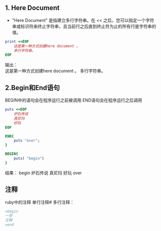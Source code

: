 ## 1. Here Document
- "Here Document" 是指建立多行字符串。在 << 之后，您可以指定一个字符串或标识符来终止字符串，且当前行之后直到终止符为止的所有行是字符串的值。
```ruby
print <<EOF
    这是第一种方式创建here document 。
    多行字符串。
EOF
```
输出：   
	 这是第一种方式创建here document 。
     多行字符串。


## 2.Begin和End语句
BEGIN中的语句会在程序运行之前被调用
END语句会在程序运行之后调用
```ruby
puts <<EOF
	炉石传说
	真尼玛
	好玩
EOF

END{
	puts "over";
}

BEGIN{
	puts( "begin")
}
```
结果：
begin
        炉石传说
        真尼玛
        好玩
over


## 注释
ruby中的注释
单行注释#
多行注释：
```ruby
=begin
一些
注释
=end
```






